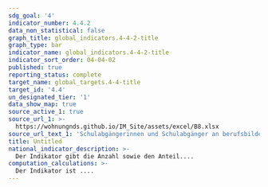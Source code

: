 ```yaml
---
sdg_goal: '4'
indicator_number: 4.4.2
data_non_statistical: false
graph_title: global_indicators.4-4-2-title
graph_type: bar
indicator_name: global_indicators.4-4-2-title
indicator_sort_order: 04-04-02
published: true
reporting_status: complete
target_name: global_targets.4-4-title
target_id: '4.4'
un_designated_tier: '1'
data_show_map: true
source_active_1: true
source_url_1: >-
  https://wohnungnds.github.io/IM_Site/assets/excel/B8.xlsx
source_url_text_1: 'Schulabgängerinnen und Schulabgänger an berufsbildenden Schulen nach Schulart und Schulabschluss'
title: Untitled
national_indicator_description: >-
  Der Indikator gibt die Anzahl sowie den Anteil....
computation_calculations: >-
  Der Indikator ist ....
---
```

